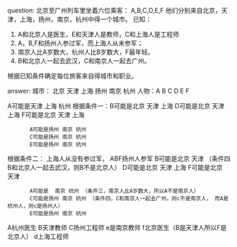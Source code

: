question: 
北京至广州列车里坐着六位乘客：
A,B,C,D,E,F
他们分别来自北京，天津，上海，扬州，南京，杭州中得一个城市。
已知：
1. A和北京人是医生，E和天津人是教师，C和上海人是工程师
2. A，B,F和扬州人参过军，而上海人从未参军；
3. 南京人比A岁数大，杭州人比B岁数大，F最年轻。
4. B和北京人一起去武汉，C和南京人一起去广州。

根据已知条件确定每位旅客来自得城市和职业。


answer:
城市： 北京 天津 上海 扬州  南京 杭州
人物：A B C D E F

A可能是天津 上海 杭州
根据条件一：B可能是北京 天津 上海
           D可能是北京 天津 上海
           F可能是北京 天津 上海

           A可能是扬州 南京 杭州
           C可能是扬州 南京 杭州
           E可能是扬州 南京 杭州

根据条件二： 上海人从没有参过军， ABF扬州人参军
            B可能是北京 天津 （条件四B和北京人一起去武汉，则B不是北京人）
           D可能是北京 天津 上海
           F可能是北京 天津

           A可能是  南京 杭州 （条件三，南京人比A岁数大，所以A不是南京人）
           C可能是扬州 南京 杭州 （条件四，C和南京人一起去广州，则c不是南京人， 而A是杭州人，则c是扬州人）
           E可能是扬州 南京 杭州

A杭州医生
B天津教师
C扬州工程师
e是南京教师
f北京医生（B是天津人所以F是北京人）
d上海工程师

